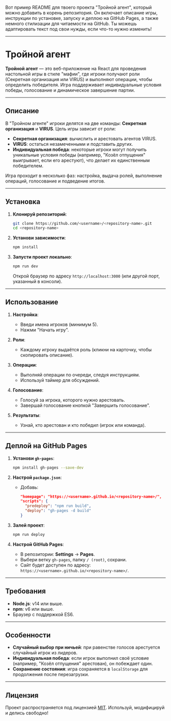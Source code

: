 Вот пример README для твоего проекта "Тройной агент", который можно добавить в корень репозитория. Он включает описание игры, инструкции по установке, запуску и деплою на GitHub Pages, а также немного стилизации для читаемости на GitHub. Ты можешь адаптировать текст под свои нужды, если что-то нужно изменить!

---

# Тройной агент

**Тройной агент** — это веб-приложение на React для проведения настольной игры в стиле "мафии", где игроки получают роли (Секретная организация или VIRUS) и выполняют операции, чтобы определить победителя. Игра поддерживает индивидуальные условия победы, голосование и динамическое завершение партии.

---

## Описание

В "Тройном агенте" игроки делятся на две команды: **Секретная организация** и **VIRUS**. Цель игры зависит от роли:
- **Секретная организация**: вычислить и арестовать агентов VIRUS.
- **VIRUS**: остаться незамеченными и подставить других.
- **Индивидуальная победа**: некоторые игроки могут получить уникальные условия победы (например, "Козёл отпущения" выигрывает, если его арестуют), что делает их единственным победителем.

Игра проходит в несколько фаз: настройка, выдача ролей, выполнение операций, голосование и подведение итогов.

---

## Установка

1. **Клонируй репозиторий**:
   ```bash
   git clone https://github.com/<username>/<repository-name>.git
   cd <repository-name>
   ```

2. **Установи зависимости**:
   ```bash
   npm install
   ```

3. **Запусти проект локально**:
   ```bash
   npm run dev
   ```
   Открой браузер по адресу `http://localhost:3000` (или другой порт, указанный в консоли).

---

## Использование

1. **Настройка**:
   - Введи имена игроков (минимум 5).
   - Нажми "Начать игру".

2. **Роли**:
   - Каждому игроку выдаётся роль (кликни на карточку, чтобы скопировать описание).

3. **Операции**:
   - Выполняй операции по очереди, следуя инструкциям.
   - Используй таймер для обсуждений.

4. **Голосование**:
   - Голосуй за игрока, которого нужно арестовать.
   - Завершай голосование кнопкой "Завершить голосование".

5. **Результаты**:
   - Узнай, кто арестован и кто победил (игрок или команда).

---

## Деплой на GitHub Pages

1. **Установи `gh-pages`**:
   ```bash
   npm install gh-pages --save-dev
   ```

2. **Настрой `package.json`**:
   - Добавь:
     ```json
     "homepage": "https://<username>.github.io/<repository-name>/",
     "scripts": {
       "predeploy": "npm run build",
       "deploy": "gh-pages -d build"
     }
     ```

3. **Залей проект**:
   ```bash
   npm run deploy
   ```

4. **Настрой GitHub Pages**:
   - В репозитории: **Settings** → **Pages**.
   - Выбери ветку `gh-pages`, папку `/ (root)`, сохрани.
   - Сайт будет доступен по адресу: `https://<username>.github.io/<repository-name>/`.

---

## Требования

- **Node.js**: v14 или выше.
- **npm**: v6 или выше.
- Браузер с поддержкой ES6.

---

## Особенности

- **Случайный выбор при ничьей**: при равенстве голосов арестуется случайный игрок из лидеров.
- **Индивидуальная победа**: если игрок выполнил своё условие (например, "Козёл отпущения" арестован), он побеждает один.
- **Сохранение состояния**: игра сохраняется в `localStorage` для продолжения после перезагрузки.

---

## Лицензия

Проект распространяется под лицензией [MIT](LICENSE). Используй, модифицируй и делись свободно!